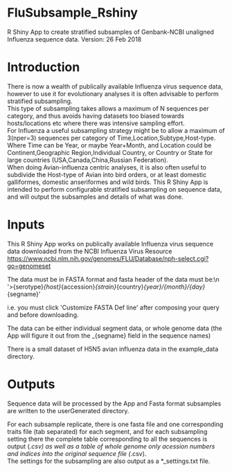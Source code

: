# FluSubsample_Rshiny
R Shiny App to create stratified subsamples of Genbank-NCBI unaligned Influenza sequence data.
Version: 26 Feb 2018

# Introduction
There is now a wealth of publically available Influenza virus sequence data, 
however to use it for evolutionary analyses it is often advisable to perform stratified subsampling.  
This type of subsampling takes allows a maximum of N sequences per category, and thus avoids having datasets too biased towards hosts/locations etc where there was intensive sampling effort.  
For Influenza a useful subsampling strategy might be to allow a maximum of 3(nper=3) sequences per category of Time,Location,Subtype,Host-type.  
Where Time can be Year, or maybe Year+Month, and Location could be Continent,Geographic Region,Individual Country, or Country or State for large countries (USA,Canada,China,Russian Federation).  
When doing Avian-influenza centric analyses, it is also often useful to subdivide the Host-type of Avian into bird orders, or at least domestic galliformes, domestic anseriformes and wild birds.
This R Shiny App is intended to perform configurable stratified subsampling on sequence data, and will output the subsamples and details of what was done.

# Inputs
This R Shiny App works on publically available Influenza virus sequence data downloaded from the NCBI Influenza Virus Resource 
https://www.ncbi.nlm.nih.gov/genomes/FLU/Database/nph-select.cgi?go=genomeset

The data must be in FASTA format and fasta header of the data must be:\n
'>{serotype}_{host}_{accession}_{strain}_{country}_{year}/{month}/{day}_{segname}'

i.e. you must click 'Customize FASTA Def line' after composing your query and before downloading.

The data can be either individual segment data, or whole genome data (the App will figure it out from the _{segname} field in the sequence names)

There is a small dataset of H5N5 avian influenza data in the example_data directory.

# Outputs
Sequence data will be processed by the App and Fasta format subsamples are written to the userGenerated directory.

For each subsample replicate, there is one fasta file and one corresponding traits file (tab separated) for each segment, 
and for each subsampling setting there the complete table corresponding to all the sequences is output (*.csv) as well as a table of whole genome only acession numbers and indices into the original sequence file (*.csv).  
The settings for the subsampling are also output as a *_settings.txt file.
